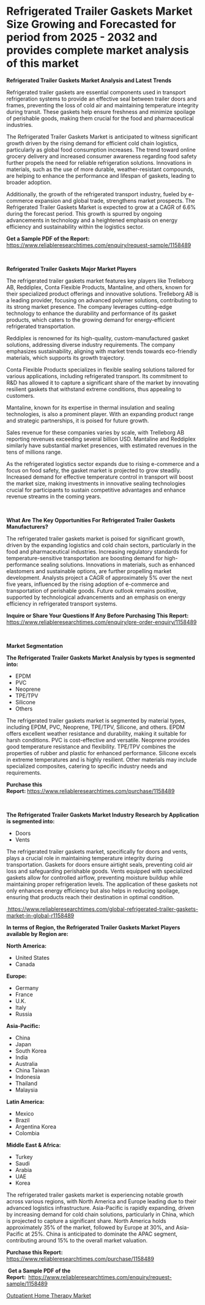 <p><h1>Refrigerated Trailer Gaskets Market Size Growing and Forecasted for period from 2025 - 2032 and provides complete market analysis of this market</h1></p><p><strong>Refrigerated Trailer Gaskets Market Analysis and Latest Trends</strong></p>
<p><p>Refrigerated trailer gaskets are essential components used in transport refrigeration systems to provide an effective seal between trailer doors and frames, preventing the loss of cold air and maintaining temperature integrity during transit. These gaskets help ensure freshness and minimize spoilage of perishable goods, making them crucial for the food and pharmaceutical industries.</p><p>The Refrigerated Trailer Gaskets Market is anticipated to witness significant growth driven by the rising demand for efficient cold chain logistics, particularly as global food consumption increases. The trend toward online grocery delivery and increased consumer awareness regarding food safety further propels the need for reliable refrigeration solutions. Innovations in materials, such as the use of more durable, weather-resistant compounds, are helping to enhance the performance and lifespan of gaskets, leading to broader adoption.</p><p>Additionally, the growth of the refrigerated transport industry, fueled by e-commerce expansion and global trade, strengthens market prospects. The Refrigerated Trailer Gaskets Market is expected to grow at a CAGR of 6.6% during the forecast period. This growth is spurred by ongoing advancements in technology and a heightened emphasis on energy efficiency and sustainability within the logistics sector.</p></p>
<p><strong>Get a Sample PDF of the Report:&nbsp;</strong> <a href="https://www.reliableresearchtimes.com/enquiry/request-sample/1158489?utm_campaign=3059&utm_medium=2&utm_source=Github&utm_content=ia&utm_term=21032025&utm_id=refrigerated-trailer-gaskets">https://www.reliableresearchtimes.com/enquiry/request-sample/1158489</a></p>
<p>&nbsp;</p>
<p><strong>Refrigerated Trailer Gaskets Major Market Players</strong></p>
<p><p>The refrigerated trailer gaskets market features key players like Trelleborg AB, Reddiplex, Conta Flexible Products, Mantaline, and others, known for their specialized product offerings and innovative solutions. Trelleborg AB is a leading provider, focusing on advanced polymer solutions, contributing to its strong market presence. The company leverages cutting-edge technology to enhance the durability and performance of its gasket products, which caters to the growing demand for energy-efficient refrigerated transportation.</p><p>Reddiplex is renowned for its high-quality, custom-manufactured gasket solutions, addressing diverse industry requirements. The company emphasizes sustainability, aligning with market trends towards eco-friendly materials, which supports its growth trajectory.</p><p>Conta Flexible Products specializes in flexible sealing solutions tailored for various applications, including refrigerated transport. Its commitment to R&D has allowed it to capture a significant share of the market by innovating resilient gaskets that withstand extreme conditions, thus appealing to customers.</p><p>Mantaline, known for its expertise in thermal insulation and sealing technologies, is also a prominent player. With an expanding product range and strategic partnerships, it is poised for future growth.</p><p>Sales revenue for these companies varies by scale, with Trelleborg AB reporting revenues exceeding several billion USD. Mantaline and Reddiplex similarly have substantial market presences, with estimated revenues in the tens of millions range.</p><p>As the refrigerated logistics sector expands due to rising e-commerce and a focus on food safety, the gasket market is projected to grow steadily. Increased demand for effective temperature control in transport will boost the market size, making investments in innovative sealing technologies crucial for participants to sustain competitive advantages and enhance revenue streams in the coming years.</p></p>
<p>&nbsp;</p>
<p><strong>What Are The Key Opportunities For Refrigerated Trailer Gaskets Manufacturers?</strong></p>
<p><p>The refrigerated trailer gaskets market is poised for significant growth, driven by the expanding logistics and cold chain sectors, particularly in the food and pharmaceutical industries. Increasing regulatory standards for temperature-sensitive transportation are boosting demand for high-performance sealing solutions. Innovations in materials, such as enhanced elastomers and sustainable options, are further propelling market development. Analysts project a CAGR of approximately 5% over the next five years, influenced by the rising adoption of e-commerce and transportation of perishable goods. Future outlook remains positive, supported by technological advancements and an emphasis on energy efficiency in refrigerated transport systems.</p></p>
<p><strong>Inquire or Share Your Questions If Any Before Purchasing This Report:</strong> <a href="https://www.reliableresearchtimes.com/enquiry/pre-order-enquiry/1158489?utm_campaign=3059&utm_medium=2&utm_source=Github&utm_content=ia&utm_term=21032025&utm_id=refrigerated-trailer-gaskets">https://www.reliableresearchtimes.com/enquiry/pre-order-enquiry/1158489</a></p>
<p>&nbsp;</p>
<p><strong>Market Segmentation</strong></p>
<p><strong>The Refrigerated Trailer Gaskets Market Analysis by types is segmented into:</strong></p>
<p><ul><li>EPDM</li><li>PVC</li><li>Neoprene</li><li>TPE/TPV</li><li>Silicone</li><li>Others</li></ul></p>
<p><p>The refrigerated trailer gaskets market is segmented by material types, including EPDM, PVC, Neoprene, TPE/TPV, Silicone, and others. EPDM offers excellent weather resistance and durability, making it suitable for harsh conditions. PVC is cost-effective and versatile. Neoprene provides good temperature resistance and flexibility. TPE/TPV combines the properties of rubber and plastic for enhanced performance. Silicone excels in extreme temperatures and is highly resilient. Other materials may include specialized composites, catering to specific industry needs and requirements.</p></p>
<p><strong>Purchase this Report:&nbsp;</strong><a href="https://www.reliableresearchtimes.com/purchase/1158489?utm_campaign=3059&utm_medium=2&utm_source=Github&utm_content=ia&utm_term=21032025&utm_id=refrigerated-trailer-gaskets">https://www.reliableresearchtimes.com/purchase/1158489</a></p>
<p>&nbsp;</p>
<p><strong>The Refrigerated Trailer Gaskets Market Industry Research by Application is segmented into:</strong></p>
<p><ul><li>Doors</li><li>Vents</li></ul></p>
<p><p>The refrigerated trailer gaskets market, specifically for doors and vents, plays a crucial role in maintaining temperature integrity during transportation. Gaskets for doors ensure airtight seals, preventing cold air loss and safeguarding perishable goods. Vents equipped with specialized gaskets allow for controlled airflow, preventing moisture buildup while maintaining proper refrigeration levels. The application of these gaskets not only enhances energy efficiency but also helps in reducing spoilage, ensuring that products reach their destination in optimal condition.</p></p>
<p><a href="https://www.reliableresearchtimes.com/global-refrigerated-trailer-gaskets-market-in-global-r1158489?utm_campaign=3059&utm_medium=2&utm_source=Github&utm_content=ia&utm_term=21032025&utm_id=refrigerated-trailer-gaskets">&nbsp;https://www.reliableresearchtimes.com/global-refrigerated-trailer-gaskets-market-in-global-r1158489</a></p>
<p><strong>In terms of Region, the Refrigerated Trailer Gaskets Market Players available by Region are:</strong></p>
<p>
    <p> <strong> North America: </strong>
        <ul>
            <li>United States</li>
            <li>Canada</li>
        </ul>
        </p> 
    <p> <strong> Europe: </strong>
        <ul>
            <li>Germany</li>
            <li>France</li>
            <li>U.K.</li>
            <li>Italy</li>
            <li>Russia</li>
        </ul>
        </p> 
    <p> <strong> Asia-Pacific: </strong>
        <ul>
            <li>China</li>
            <li>Japan</li>
            <li>South Korea</li>
            <li>India</li>
            <li>Australia</li>
            <li>China Taiwan</li>
            <li>Indonesia</li>
            <li>Thailand</li>
            <li>Malaysia</li>
        </ul>
        </p> 
    <p> <strong> Latin America: </strong>
        <ul>
            <li>Mexico</li>
            <li>Brazil</li>
            <li>Argentina Korea</li>
            <li>Colombia</li>
        </ul>
        </p> 
    <p> <strong> Middle East & Africa: </strong>
        <ul>
            <li>Turkey</li>
            <li>Saudi</li>
            <li>Arabia</li>
            <li>UAE</li>
            <li>Korea</li>
        </ul>
    </p>
    </p>
<p><p>The refrigerated trailer gaskets market is experiencing notable growth across various regions, with North America and Europe leading due to their advanced logistics infrastructure. Asia-Pacific is rapidly expanding, driven by increasing demand for cold chain solutions, particularly in China, which is projected to capture a significant share. North America holds approximately 35% of the market, followed by Europe at 30%, and Asia-Pacific at 25%. China is anticipated to dominate the APAC segment, contributing around 15% to the overall market valuation.</p></p>
<p><strong>Purchase this Report: </strong><a href="https://www.reliableresearchtimes.com/purchase/1158489?utm_campaign=3059&utm_medium=2&utm_source=Github&utm_content=ia&utm_term=21032025&utm_id=refrigerated-trailer-gaskets">https://www.reliableresearchtimes.com/purchase/1158489</a></p>
<p>&nbsp;<strong>Get a Sample PDF of the Report:&nbsp;&nbsp;</strong><a href="https://www.reliableresearchtimes.com/enquiry/request-sample/1158489?utm_campaign=3059&utm_medium=2&utm_source=Github&utm_content=ia&utm_term=21032025&utm_id=refrigerated-trailer-gaskets">https://www.reliableresearchtimes.com/enquiry/request-sample/1158489</a></p>
<p><strong></strong></p>
<p><p><a href="https://github.com/shadnfamoza/Market-Research-Report-List-1/blob/main/outpatient-home-therapy-market.md?utm_campaign=3059&utm_medium=2&utm_source=Github&utm_content=ia&utm_term=21032025&utm_id=refrigerated-trailer-gaskets">Outpatient Home Therapy Market</a></p></p>